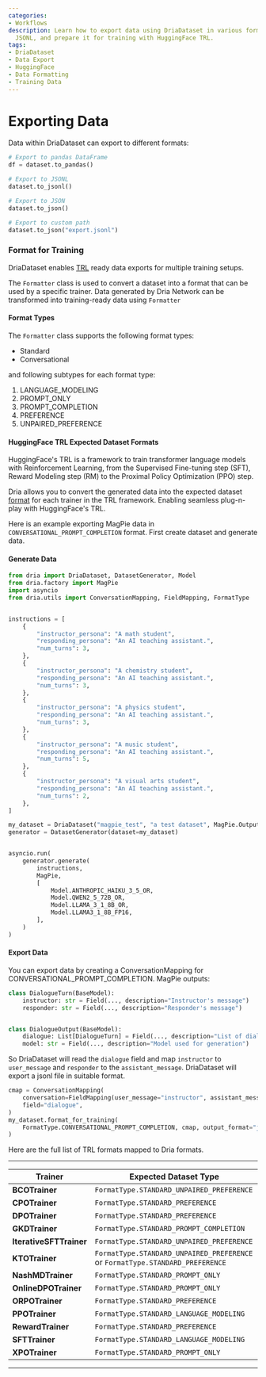 ```yaml
---
categories:
- Workflows
description: Learn how to export data using DriaDataset in various formats like JSON,
  JSONL, and prepare it for training with HuggingFace TRL.
tags:
- DriaDataset
- Data Export
- HuggingFace
- Data Formatting
- Training Data
---
```


# Exporting Data

Data within DriaDataset can export to different formats:

```python
# Export to pandas DataFrame
df = dataset.to_pandas()

# Export to JSONL
dataset.to_jsonl()

# Export to JSON
dataset.to_json()

# Export to custom path
dataset.to_json("export.jsonl")
```

### Format for Training

DriaDataset enables [TRL](https://huggingface.co/docs/trl/index) ready data exports for multiple training setups.

The `Formatter` class is used to convert a dataset into a format that can be used by a specific trainer. 
Data generated by Dria Network can be transformed into training-ready data using `Formatter`

#### Format Types

The `Formatter` class supports the following format types:

- Standard
- Conversational

and following subtypes for each format type:

1. LANGUAGE_MODELING
2. PROMPT_ONLY
3. PROMPT_COMPLETION
4. PREFERENCE
5. UNPAIRED_PREFERENCE

#### HuggingFace TRL Expected Dataset Formats

HuggingFace's TRL is a framework to train transformer language models with Reinforcement Learning, from the Supervised Fine-tuning step (SFT), Reward Modeling step (RM) to the Proximal Policy Optimization (PPO) step.

Dria allows you to convert the generated data into the expected dataset [format](https://huggingface.co/docs/trl/dataset_formats) for each trainer in the TRL framework. 
Enabling seamless plug-n-play with HuggingFace's TRL.

Here is an example exporting MagPie data in `CONVERSATIONAL_PROMPT_COMPLETION` format.
First create dataset and generate data.

#### Generate Data

```python
from dria import DriaDataset, DatasetGenerator, Model
from dria.factory import MagPie
import asyncio
from dria.utils import ConversationMapping, FieldMapping, FormatType


instructions = [
    {
        "instructor_persona": "A math student",
        "responding_persona": "An AI teaching assistant.",
        "num_turns": 3,
    },
    {
        "instructor_persona": "A chemistry student",
        "responding_persona": "An AI teaching assistant.",
        "num_turns": 3,
    },
    {
        "instructor_persona": "A physics student",
        "responding_persona": "An AI teaching assistant.",
        "num_turns": 3,
    },
    {
        "instructor_persona": "A music student",
        "responding_persona": "An AI teaching assistant.",
        "num_turns": 5,
    },
    {
        "instructor_persona": "A visual arts student",
        "responding_persona": "An AI teaching assistant.",
        "num_turns": 2,
    },
]

my_dataset = DriaDataset("magpie_test", "a test dataset", MagPie.OutputSchema)
generator = DatasetGenerator(dataset=my_dataset)


asyncio.run(
    generator.generate(
        instructions,
        MagPie,
        [
            Model.ANTHROPIC_HAIKU_3_5_OR,
            Model.QWEN2_5_72B_OR,
            Model.LLAMA_3_1_8B_OR,
            Model.LLAMA3_1_8B_FP16,
        ],
    )
)
```
#### Export Data

You can export data by creating a ConversationMapping for CONVERSATIONAL_PROMPT_COMPLETION.
MagPie outputs:

```python
class DialogueTurn(BaseModel):
    instructor: str = Field(..., description="Instructor's message")
    responder: str = Field(..., description="Responder's message")


class DialogueOutput(BaseModel):
    dialogue: List[DialogueTurn] = Field(..., description="List of dialogue turns")
    model: str = Field(..., description="Model used for generation")
```

So DriaDataset will read the `dialogue` field and map `instructor` to `user_message` and `responder` to the `assistant_message`.
DriaDataset will export a jsonl file in suitable format.

```python
cmap = ConversationMapping(
    conversation=FieldMapping(user_message="instructor", assistant_message="responder"),
    field="dialogue",
)
my_dataset.format_for_training(
    FormatType.CONVERSATIONAL_PROMPT_COMPLETION, cmap, output_format="jsonl"
)

```

Here are the full list of TRL formats mapped to Dria formats.

---
| Trainer               | Expected Dataset Type                                       |
|-----------------------|------------------------------------------------------------|
| **BCOTrainer**        | `FormatType.STANDARD_UNPAIRED_PREFERENCE`                  |
| **CPOTrainer**        | `FormatType.STANDARD_PREFERENCE` |
| **DPOTrainer**        | `FormatType.STANDARD_PREFERENCE`|
| **GKDTrainer**        | `FormatType.STANDARD_PROMPT_COMPLETION`                    |
| **IterativeSFTTrainer** | `FormatType.STANDARD_UNPAIRED_PREFERENCE`                |
| **KTOTrainer**        | `FormatType.STANDARD_UNPAIRED_PREFERENCE` or `FormatType.STANDARD_PREFERENCE` |
| **NashMDTrainer**     | `FormatType.STANDARD_PROMPT_ONLY`                          |
| **OnlineDPOTrainer**  | `FormatType.STANDARD_PROMPT_ONLY`                          |
| **ORPOTrainer**       | `FormatType.STANDARD_PREFERENCE`|
| **PPOTrainer**        | `FormatType.STANDARD_LANGUAGE_MODELING`|
| **RewardTrainer**     | `FormatType.STANDARD_PREFERENCE`|
| **SFTTrainer**        | `FormatType.STANDARD_LANGUAGE_MODELING`                    |
| **XPOTrainer**        | `FormatType.STANDARD_PROMPT_ONLY`                          |

---